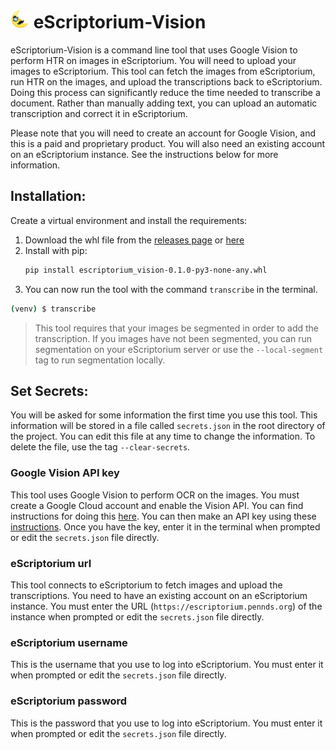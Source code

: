 # <img height="30px" src="moon-mustache.png" /> eScriptorium-Vision 

eScriptorium-Vision is a command line tool that uses Google Vision to perform HTR on images in eScriptorium. You will need to upload your images to eScriptorium. This tool can fetch the images from eScriptorium, run HTR on the images, and upload the transcriptions back to eScriptorium. Doing this process can significantly reduce the time needed to transcribe a document. Rather than manually adding text, you can upload an automatic transcription and correct it in eScriptorium.  

Please note that you will need to create an account for Google Vision, and this is a paid and proprietary product. You will also need an existing account on an eScriptorium instance. See the instructions below for more information.

## Installation:

Create a virtual environment and install the requirements:

1. Download the whl file from the [releases page](https://github.com/upenndigitalscholarship/escriptorium-vision/releases) or [here](https://github.com/upenndigitalscholarship/escriptorium-vision/releases/download/escriptorium/escriptorium_vision-0.1.0-py3-none-any.whl)
2. Install with pip:
    ```bash 
    pip install escriptorium_vision-0.1.0-py3-none-any.whl
    ```
3. You can now run the tool with the command `transcribe` in the terminal.
```bash
(venv) $ transcribe
```

> This tool requires that your images be segmented in order to add the transcription. If you images have not been segmented, you can run segmentation on your eScriptorium server or use the `--local-segment` tag to run segmentation locally.

## Set Secrets:

You will be asked for some information the first time you use this tool. This information will be stored in a file called `secrets.json` in the root directory of the project. You can edit this file at any time to change the information. To delete the file, use the tag `--clear-secrets`.    

### Google Vision API key
This tool uses Google Vision to perform OCR on the images. You must create a Google Cloud account and enable the Vision API. You can find instructions for doing this [here](https://cloud.google.com/vision/docs/setup). You can then make an API key using these [instructions](https://support.google.com/googleapi/answer/6158862?hl=en). Once you have the key, enter it in the terminal when prompted or edit the `secrets.json` file directly.

### eScriptorium url
This tool connects to eScriptorium to fetch images and upload the transcriptions. You need to have an existing account on an eScriptorium instance. You must enter the URL (`https://escriptorium.pennds.org`) of the instance when prompted or edit the `secrets.json` file directly. 

### eScriptorium username
This is the username that you use to log into eScriptorium. You must enter it when prompted or edit the `secrets.json` file directly.

### eScriptorium password
This is the password that you use to log into eScriptorium. You must enter it when prompted or edit the `secrets.json` file directly.
